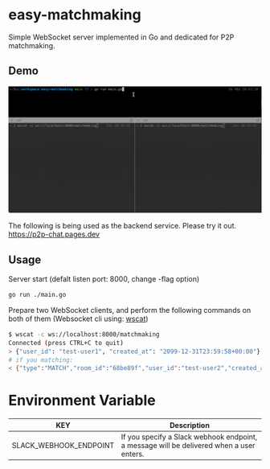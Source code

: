 # easy-matchmaking
Simple WebSocket server implemented in Go and dedicated for P2P matchmaking.

## Demo

![demo](demo.gif)

The following is being used as the backend service. Please try it out.   
https://p2p-chat.pages.dev

## Usage
Server start (defalt listen port: 8000, change -flag option)
```bash
go run ./main.go
```

Prepare two WebSocket clients, and perform the following commands on both of them (Websocket cli using: [wscat](https://github.com/websockets/wscat))
```bash
$ wscat -c ws://localhost:8000/matchmaking
Connected (press CTRL+C to quit)
> {"user_id": "test-user1", "created_at": "2099-12-31T23:59:58+00:00"}
# if you matching:
< {"type":"MATCH","room_id":"68be89f","user_id":"test-user2","created_at":"2024-05-29T20:43:03.897592+09:00"}
```

# Environment Variable
| KEY | Description |
| --- | --- |
|SLACK_WEBHOOK_ENDPOINT| If you specify a Slack webhook endpoint, a message will be delivered when a user enters.|
